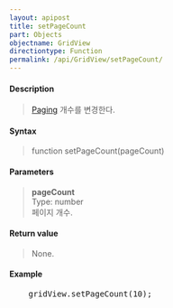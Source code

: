 ```yaml
---
layout: apipost
title: setPageCount
part: Objects
objectname: GridView
directiontype: Function
permalink: /api/GridView/setPageCount/
---
```



#### Description

> [Paging](/api/features/Paging/) 개수를 변경한다.

#### Syntax

> function setPageCount(pageCount)

#### Parameters

> **pageCount**  
> Type: number  
> 페이지 개수.

#### Return value

> None.

#### Example

<pre class="prettyprint">
    gridView.setPageCount(10);
</pre>


